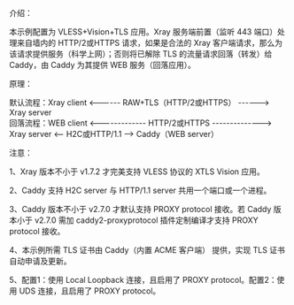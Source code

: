 介绍：

本示例配置为 VLESS+Vision+TLS 应用。Xray 服务端前置（监听 443 端口）处理来自墙内的 HTTP/2或HTTPS 请求，如果是合法的 Xray 客户端请求，那么为该请求提供服务（科学上网）；否则将已解除 TLS 的流量请求回落（转发）给 Caddy，由 Caddy 为其提供 WEB 服务（回落应用）。

原理：

默认流程：Xray client <------ RAW+TLS（HTTP/2或HTTPS） ------> Xray server  
回落流程：WEB client <------------- HTTP/2或HTTPS --------------> Xray server <-- H2C或HTTP/1.1 --> Caddy（WEB server）

注意：

1、Xray 版本不小于 v1.7.2 才完美支持 VLESS 协议的 XTLS Vision 应用。

2、Caddy 支持 H2C server 与 HTTP/1.1 server 共用一个端口或一个进程。

3、Caddy 版本不小于 v2.7.0 才默认支持 PROXY protocol 接收。若 Caddy 版本小于 v2.7.0 需加 caddy2-proxyprotocol 插件定制编译才支持 PROXY protocol 接收。

4、本示例所需 TLS 证书由 Caddy（内置 ACME 客户端） 提供，实现 TLS 证书自动申请及更新。

5、配置1：使用 Local Loopback 连接，且启用了 PROXY protocol。配置2：使用 UDS 连接，且启用了 PROXY protocol。
